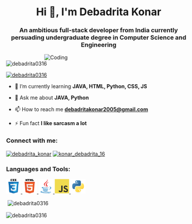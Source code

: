 <h1 align="center">Hi 👋, I'm Debadrita Konar</h1>
<h3 align="center">An ambitious full-stack developer from India currently persuading undergraduate degree in Computer Science and Engineering</h3>
<img align="right" alt="Coding" width="400" src="https://www.reddit.com/media?url=https%3A%2F%2Fi.redd.it%2Fn8agw6z2smyb1.gif">

<p align="left"> <img src="https://komarev.com/ghpvc/?username=debadrita0316&label=Profile%20views&color=0e75b6&style=flat" alt="debadrita0316" /> </p>

<p align="left"> <a href="https://github.com/ryo-ma/github-profile-trophy"><img src="https://github-profile-trophy.vercel.app/?username=debadrita0316" alt="debadrita0316" /></a> </p>

- 🌱 I’m currently learning **JAVA, HTML, Python, CSS, JS**

- 💬 Ask me about **JAVA, Python**

- 📫 How to reach me **debadritakonar2005@gmail.com**

- ⚡ Fun fact **I like sarcasm a lot**

<h3 align="left">Connect with me:</h3>
<p align="left">
<a href="https://twitter.com/debadrita_konar" target="blank"><img align="center" src="https://raw.githubusercontent.com/rahuldkjain/github-profile-readme-generator/master/src/images/icons/Social/twitter.svg" alt="debadrita_konar" height="30" width="40" /></a>
<a href="https://instagram.com/konar_debadrita_16" target="blank"><img align="center" src="https://raw.githubusercontent.com/rahuldkjain/github-profile-readme-generator/master/src/images/icons/Social/instagram.svg" alt="konar_debadrita_16" height="30" width="40" /></a>
</p>

<h3 align="left">Languages and Tools:</h3>
<p align="left"> <a href="https://www.w3schools.com/css/" target="_blank" rel="noreferrer"> <img src="https://raw.githubusercontent.com/devicons/devicon/master/icons/css3/css3-original-wordmark.svg" alt="css3" width="40" height="40"/> </a> <a href="https://www.w3.org/html/" target="_blank" rel="noreferrer"> <img src="https://raw.githubusercontent.com/devicons/devicon/master/icons/html5/html5-original-wordmark.svg" alt="html5" width="40" height="40"/> </a> <a href="https://www.java.com" target="_blank" rel="noreferrer"> <img src="https://raw.githubusercontent.com/devicons/devicon/master/icons/java/java-original.svg" alt="java" width="40" height="40"/> </a> <a href="https://developer.mozilla.org/en-US/docs/Web/JavaScript" target="_blank" rel="noreferrer"> <img src="https://raw.githubusercontent.com/devicons/devicon/master/icons/javascript/javascript-original.svg" alt="javascript" width="40" height="40"/> </a> <a href="https://www.python.org" target="_blank" rel="noreferrer"> <img src="https://raw.githubusercontent.com/devicons/devicon/master/icons/python/python-original.svg" alt="python" width="40" height="40"/> </a> </p>

<p>&nbsp;<img align="center" src="https://github-readme-stats.vercel.app/api?username=debadrita0316&show_icons=true&locale=en" alt="debadrita0316" /></p>

<p><img align="center" src="https://github-readme-streak-stats.herokuapp.com/?user=debadrita0316&" alt="debadrita0316" /></p>
